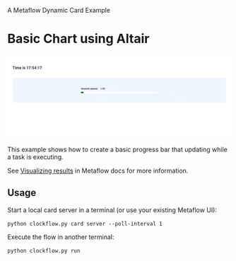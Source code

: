 
A Metaflow Dynamic Card Example
# Basic Chart using Altair

![](../images/rtcard-clockflow.gif)

This example shows how to create a basic progress bar that
updating while a task is executing.

See [Visualizing results](https://docs.metaflow.org/metaflow/visualizing-results) in Metaflow docs for more information.

## Usage

Start a local card server in a terminal (or use your existing Metaflow UI):
```
python clockflow.py card server --poll-interval 1
```
Execute the flow in another terminal:
```
python clockflow.py run
```
